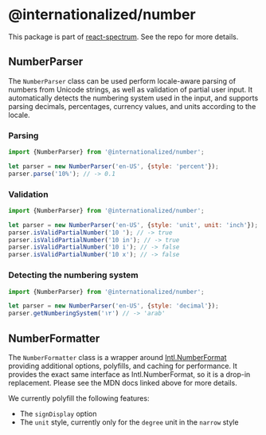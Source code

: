 # @internationalized/number

This package is part of [react-spectrum](https://github.com/adobe/react-spectrum). See the repo for more details.

## NumberParser

The `NumberParser` class can be used perform locale-aware parsing of numbers from Unicode strings,
as well as validation of partial user input. It automatically detects the numbering system
used in the input, and supports parsing decimals, percentages, currency values, and units
according to the locale.

### Parsing

```js
import {NumberParser} from '@internationalized/number';

let parser = new NumberParser('en-US', {style: 'percent'});
parser.parse('10%'); // -> 0.1
```

### Validation

```js
import {NumberParser} from '@internationalized/number';

let parser = new NumberParser('en-US', {style: 'unit', unit: 'inch'});
parser.isValidPartialNumber('10 '); // -> true
parser.isValidPartialNumber('10 in'); // -> true
parser.isValidPartialNumber('10 i'); // -> false
parser.isValidPartialNumber('10 x'); // -> false
```

### Detecting the numbering system

```js
import {NumberParser} from '@internationalized/number';

let parser = new NumberParser('en-US', {style: 'decimal'});
parser.getNumberingSystem('١٢') // -> 'arab'
```

## NumberFormatter

The `NumberFormatter` class is a wrapper around [Intl.NumberFormat](https://developer.mozilla.org/en-US/docs/Web/JavaScript/Reference/Global_Objects/Intl/NumberFormat) providing additional options, polyfills, and caching for performance. It provides the exact same interface as Intl.NumberFormat, so it is a drop-in replacement. Please see the MDN docs linked above for more details.

We currently polyfill the following features:

* The `signDisplay` option
* The `unit` style, currently only for the `degree` unit in the `narrow` style
